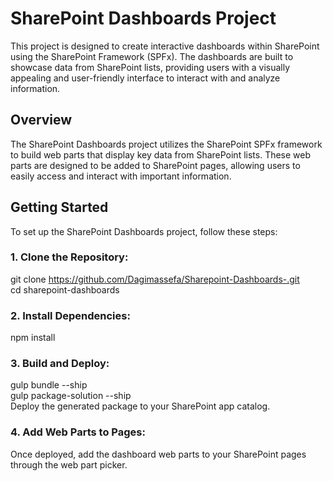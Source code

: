 # SharePoint Dashboards Project
This project is designed to create interactive dashboards within SharePoint using the SharePoint Framework (SPFx). The dashboards are built to showcase data from SharePoint lists, providing users with a visually appealing and user-friendly interface to interact with and analyze information.
## Overview
The SharePoint Dashboards project utilizes the SharePoint SPFx framework to build web parts that display key data from SharePoint lists. These web parts are designed to be added to SharePoint pages, allowing users to easily access and interact with important information.
## Getting Started
To set up the SharePoint Dashboards project, follow these steps:
### 1. Clone the Repository:
git clone https://github.com/Dagimassefa/Sharepoint-Dashboards-.git <br />
cd sharepoint-dashboards
### 2. Install Dependencies:
npm install
### 3. Build and Deploy:
gulp bundle --ship  <br />
gulp package-solution --ship  <br />
Deploy the generated package to your SharePoint app catalog.  <br />
### 4. Add Web Parts to Pages:
Once deployed, add the dashboard web parts to your SharePoint pages through the web part picker.
